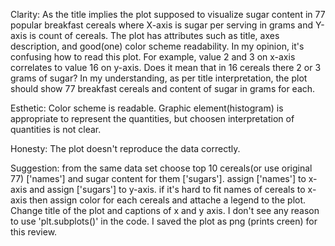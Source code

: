 Clarity: As the title implies the plot supposed to visualize sugar content in 77 popular breakfast cereals where X-axis is sugar per 
serving in grams and Y-axis is count of cereals. The plot has attributes such as title, axes description, and good(one) color scheme 
readability. In my opinion, it's confusing how to read this plot. For example, value 2 and 3 on x-axis correlates to value 16 on y-axis. 
Does it mean that in 16 cereals there 2 or 3 grams of sugar? In my understanding, as per title interpretation, the plot should show 77 
breakfast cereals and content of sugar in grams for each.

Esthetic: Color scheme is readable. Graphic element(histogram) is appropriate to represent the quantities, but choosen interpretation of
quantities is not clear.

Honesty: The plot doesn't reproduce the data correctly.

Suggestion: from the same data set choose top 10 cereals(or use original 77) ['names'] and sugar content for them ['sugars']. 
assign ['names'] to x-axis and assign ['sugars'] to y-axis. if it's hard to fit names of cereals to x-axis then assign color for each 
cereals and attache a legend to the plot. Change title of the plot and captions of x and y axis.
I don't see any reason to use 'plt.subplots()' in the code. I saved the plot as png (prints creen) for this review.
